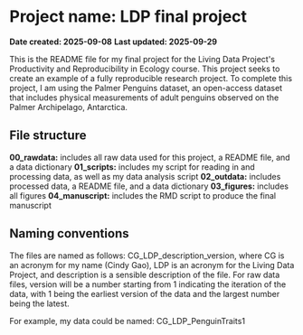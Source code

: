 # Project name: LDP final project
**Date created: 2025-09-08**
**Last updated: 2025-09-29**

This is the README file for my final project for the Living Data Project's Productivity and Reproducibility in Ecology course. This project seeks to create an example of a fully reproducible research project. To complete this project, I am using the Palmer Penguins dataset, an open-access dataset that includes physical measurements of adult penguins observed on the Palmer Archipelago, Antarctica.

## File structure
**00_rawdata:** includes all raw data used for this project, a README file, and a data dictionary
**01_scripts:** includes my script for reading in and processing data, as well as my data analysis script
**02_outdata:** includes processed data, a README file, and a data dictionary
**03_figures:** includes all figures
**04_manuscript:** includes the RMD script to produce the final manuscript

## Naming conventions
The files are named as follows:
CG_LDP_description_version,
where CG is an acronym for my name (Cindy Gao), LDP is an acronym for the Living Data Project, and description is a sensible description of the file. For raw data files, version will be a number starting from 1 indicating the iteration of the data, with 1 being the earliest version of the data and the largest number being the latest.

For example, my data could be named: CG_LDP_PenguinTraits1
